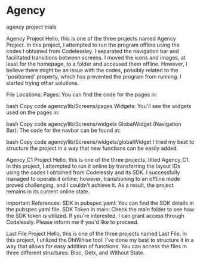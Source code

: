 # Agency
agency project trials



Agency Project
Hello, this is one of the three projects named Agency Project. In this project, I attempted to run the program offline using the codes I obtained from Codelessley. I separated the navigation bar and facilitated transitions between screens. I moved the icons and images, at least for the homepage, to a folder and accessed them offline. However, I believe there might be an issue with the codes, possibly related to the 'positioned' property, which has prevented the program from running. I started trying other solutions.

File Locations:
Pages: You can find the code for the pages in:

bash
Copy code
agency/lib/Screens/pages
Widgets: You'll see the widgets used on the pages in:

bash
Copy code
agency/lib/Screens/widgets
GlobalWidget (Navigation Bar): The code for the navbar can be found at:

bash
Copy code
agency/lib/Screens/widgets/globalWidget
I tried my best to structure the project in a way that new functions can be easily added.


 
Agency_C1 Project
Hello, this is one of the three projects, titled Agency_C1. In this project, I attempted to run it online by transferring the layout IDs using the codes I obtained from Codelessly and its SDK. I successfully managed to operate it online; however, transitioning to an offline mode proved challenging, and I couldn't achieve it. As a result, the project remains in its current online state.

Important References:
SDK in pubspec.yaml: You can find the SDK details in the pubspec.yaml file.
SDK Token in main: Check the main folder to see how the SDK token is utilized.
If you're interested, I can grant access through Codelessly. Please inform me if you'd like to proceed.


Last File Project
Hello, this is one of the three projects named Last File. In this project, I utilized the DhiWhise tool. I've done my best to structure it in a way that allows for easy addition of functions. 
You can access the files in three different structures: Bloc, Getx, and Without State.



